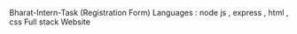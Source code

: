 Bharat-Intern-Task
(Registration Form)
Languages :
node js , express , html , css
Full stack Website 
